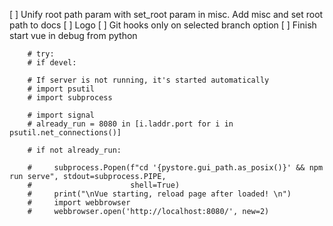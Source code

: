 [ ] Unify root path param with set_root param in misc. Add misc and set root path to docs
[ ] Logo
[ ] Git hooks only on selected branch option
[ ] Finish start vue in debug from python

```
    # try:
    # if devel:

    # If server is not running, it's started automatically
    # import psutil
    # import subprocess

    # import signal
    # already_run = 8080 in [i.laddr.port for i in psutil.net_connections()]

    # if not already_run:

    #     subprocess.Popen(f"cd '{pystore.gui_path.as_posix()}' && npm run serve", stdout=subprocess.PIPE,
    #                      shell=True)
    #     print("\nVue starting, reload page after loaded! \n")
    #     import webbrowser
    #     webbrowser.open('http://localhost:8080/', new=2)
```
